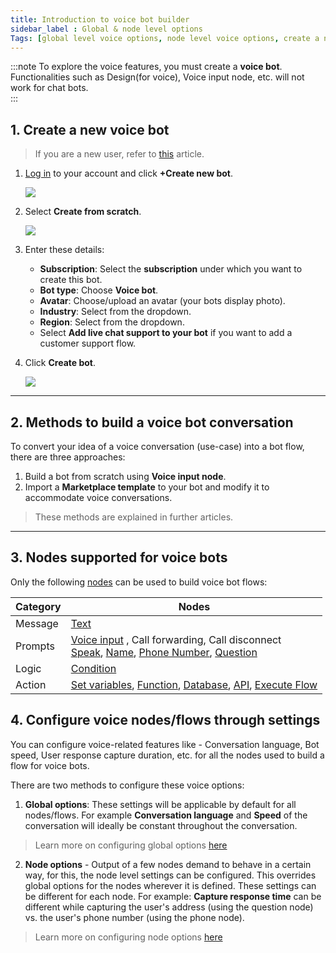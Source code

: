 ```yaml
---
title: Introduction to voice bot builder 
sidebar_label : Global & node level options 
Tags: [global level voice options, node level voice options, create a new voice bot]
---
```


:::note
To explore the voice features, you must create a **voice bot**. 
Functionalities such as Design(for voice), Voice input node, etc. will not work for chat bots.  
:::

## 1. Create a new voice bot 

> If you are a new user, refer to [this](https://docs.yellow.ai/docs/platform_concepts/Getting%20Started/account-setup) article. 


1. [Log in](https://cloud.yellow.ai) to your account and click **+Create new bot**.

    ![](https://i.imgur.com/wAbVsH9.png)

2. Select **Create from scratch**. 

    ![](https://i.imgur.com/0LG3d7y.png)

3. Enter these details: 
    - **Subscription**: Select the **subscription** under which you want to create this bot.
    - **Bot type**: Choose **Voice bot**. 
    - **Avatar**: Choose/upload an avatar (your bots display photo).
    - **Industry**: Select from the dropdown. 
    - **Region**: Select from the dropdown.
    - Select **Add live chat support to your bot** if you want to add a customer support flow.

4. Click **Create bot**. 

    ![](https://i.imgur.com/u2UEI56.png)

--------

## 2. Methods to build a voice bot conversation 


To convert your idea of a voice conversation (use-case) into a bot flow, there are three approaches: 

1. Build a bot from scratch using **Voice input node**. 
2. Import a **Marketplace template** to your bot and modify it to accommodate voice conversations.

> These methods are explained in further articles. 


-------

## 3. Nodes supported for voice bots 



Only the following [nodes](https://docs.yellow.ai/docs/platform_concepts/studio/build/nodes) can be used to build voice bot flows: 

| Category            | Nodes                                     |
| ------------------- | ----------------------------------------- |
|Message|[Text](https://docs.yellow.ai/docs/platform_concepts/studio/build/nodes/message-nodes1/message-nodes) |
| Prompts | [Voice input](https://docs.yellow.ai/docs/cookbooks/voice-as-channel/build/usingvoiceinput) , Call forwarding, Call disconnect <br/>[Speak](https://docs.yellow.ai/docs/platform_concepts/studio/build/nodes/prompt-nodes#38-speak), [Name](https://docs.yellow.ai/docs/platform_concepts/studio/build/nodes/prompt-nodes#22-name), [Phone Number](https://docs.yellow.ai/docs/platform_concepts/studio/build/nodes/prompt-nodes#23-phone), [Question](https://docs.yellow.ai/docs/platform_concepts/studio/build/nodes/prompt-nodes#21-question)|
| Logic               | [Condition](https://docs.yellow.ai/docs/platform_concepts/studio/build/nodes/logic-nodes#1-condition)                                 |
|    Action                 |   [Set variables](https://docs.yellow.ai/docs/platform_concepts/studio/build/nodes/action-nodes-overview/variables-node), [Function](https://docs.yellow.ai/docs/platform_concepts/studio/build/nodes/action-nodes-overview/function-node), [Database](https://docs.yellow.ai/docs/platform_concepts/studio/build/nodes/action-nodes-overview/database-node), [API](https://docs.yellow.ai/docs/platform_concepts/studio/build/nodes/action-nodes-overview/api-node), [Execute Flow](https://docs.yellow.ai/docs/platform_concepts/studio/build/nodes/action-nodes-overview/execute-flow)     |



## 4. Configure voice nodes/flows through settings 


You can configure voice-related features like - Conversation language, Bot speed, User response capture duration, etc. for all the nodes used to build a flow for voice bots.


There are two methods to configure these voice options:

1. **Global options**: These settings will be applicable by default for all nodes/flows. For example **Conversation language** and **Speed** of the conversation will ideally be constant throughout the conversation.

> Learn more on configuring global options [here](https://docs.yellow.ai/docs/platform_concepts/studio/tools#25-voice)


2. **Node options** - Output of a few nodes demand to behave in a certain way, for this, the node level settings can be configured. This overrides global options for the nodes wherever it is defined. These settings can be different for each node. For example: **Capture response time** can be different while capturing the user's address (using the question node) vs. the user's phone number (using the phone node). 

> Learn more on configuring node options [here](https://docs.yellow.ai/docs/platform_concepts/studio/build/nodes#32-configure-node-for-a-voice-bot)

